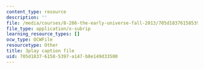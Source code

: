 ```yaml
---
content_type: resource
description: ''
file: /media/courses/8-286-the-early-universe-fall-2013/705d183761585397a147b8e149d33500_moyD_yeviMY.vtt
file_type: application/x-subrip
learning_resource_types: []
ocw_type: OCWFile
resourcetype: Other
title: 3play caption file
uid: 705d1837-6158-5397-a147-b8e149d33500
---
```

